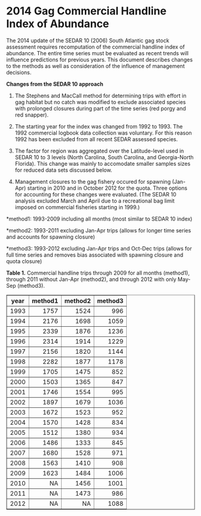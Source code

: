 2014 Gag Commercial Handline Index of Abundance
========================================================

The 2014 update of the SEDAR 10 (2006) South Atlantic gag stock assessment requires recomputation of the commercial handline index of abundance.  The entire time series must be evaluated as recent trends will influence predictions for previous years.  This document describes changes to the methods as well as consideration of the influence of management decisions. 

**Changes from the SEDAR 10 approach**

1.  The Stephens and MacCall method for determining trips with effort in gag habitat but no catch was modified to exclude associated species with prolonged closures during part of the time series (red porgy and red snapper).  


2.  The starting year for the index was changed from 1992 to 1993.  The 1992 commercial logbook data collection was voluntary.  For this reason 1992 has been excluded from all recent SEDAR assessed species.


3.  The factor for region was aggregated over the Latitude-level used in SEDAR 10 to 3 levels (North Carolina, South Carolina, and Georgia-North Florida).  This change was mainly to accomodate smaller samples sizes for reduced data sets discussed below.


4.  Management closures to the gag fishery occured for spawning (Jan-Apr) starting in 2010 and in October 2012 for the quota.  Three options for accounting for these changes were evaluated.  (The SEDAR 10 analysis excluded March and April due to a recreational bag limit imposed on commercial fisheries starting in 1999.) 

  *method1: 1993-2009 including all months (most similar to SEDAR 10 index)
  
  *method2:  1993-2011 excluding Jan-Apr trips (allows for longer time series and accounts for spawning closure)
  
  *method3:  1993-2012 excluding Jan-Apr trips and Oct-Dec trips  (allows for full time series and removes bias associated with spawning closure and quota closure)










**Table 1.** Commercial handline trips through 2009 for all months (method1), through 2011 without Jan-Apr (method2), and through 2012 with only May-Sep (method3).

<!-- html table generated in R 3.0.2 by xtable 1.7-1 package -->
<!-- Tue Feb 11 10:05:21 2014 -->
<TABLE border=1>
<TR> <TH> year </TH> <TH> method1 </TH> <TH> method2 </TH> <TH> method3 </TH>  </TR>
  <TR> <TD align="right"> 1993 </TD> <TD align="right"> 1757 </TD> <TD align="right"> 1524 </TD> <TD align="right"> 996 </TD> </TR>
  <TR> <TD align="right"> 1994 </TD> <TD align="right"> 2176 </TD> <TD align="right"> 1698 </TD> <TD align="right"> 1059 </TD> </TR>
  <TR> <TD align="right"> 1995 </TD> <TD align="right"> 2339 </TD> <TD align="right"> 1876 </TD> <TD align="right"> 1236 </TD> </TR>
  <TR> <TD align="right"> 1996 </TD> <TD align="right"> 2314 </TD> <TD align="right"> 1914 </TD> <TD align="right"> 1229 </TD> </TR>
  <TR> <TD align="right"> 1997 </TD> <TD align="right"> 2156 </TD> <TD align="right"> 1820 </TD> <TD align="right"> 1144 </TD> </TR>
  <TR> <TD align="right"> 1998 </TD> <TD align="right"> 2282 </TD> <TD align="right"> 1877 </TD> <TD align="right"> 1178 </TD> </TR>
  <TR> <TD align="right"> 1999 </TD> <TD align="right"> 1705 </TD> <TD align="right"> 1475 </TD> <TD align="right"> 852 </TD> </TR>
  <TR> <TD align="right"> 2000 </TD> <TD align="right"> 1503 </TD> <TD align="right"> 1365 </TD> <TD align="right"> 847 </TD> </TR>
  <TR> <TD align="right"> 2001 </TD> <TD align="right"> 1746 </TD> <TD align="right"> 1554 </TD> <TD align="right"> 995 </TD> </TR>
  <TR> <TD align="right"> 2002 </TD> <TD align="right"> 1897 </TD> <TD align="right"> 1679 </TD> <TD align="right"> 1036 </TD> </TR>
  <TR> <TD align="right"> 2003 </TD> <TD align="right"> 1672 </TD> <TD align="right"> 1523 </TD> <TD align="right"> 952 </TD> </TR>
  <TR> <TD align="right"> 2004 </TD> <TD align="right"> 1570 </TD> <TD align="right"> 1428 </TD> <TD align="right"> 834 </TD> </TR>
  <TR> <TD align="right"> 2005 </TD> <TD align="right"> 1512 </TD> <TD align="right"> 1380 </TD> <TD align="right"> 934 </TD> </TR>
  <TR> <TD align="right"> 2006 </TD> <TD align="right"> 1486 </TD> <TD align="right"> 1333 </TD> <TD align="right"> 845 </TD> </TR>
  <TR> <TD align="right"> 2007 </TD> <TD align="right"> 1680 </TD> <TD align="right"> 1528 </TD> <TD align="right"> 971 </TD> </TR>
  <TR> <TD align="right"> 2008 </TD> <TD align="right"> 1563 </TD> <TD align="right"> 1410 </TD> <TD align="right"> 908 </TD> </TR>
  <TR> <TD align="right"> 2009 </TD> <TD align="right"> 1623 </TD> <TD align="right"> 1484 </TD> <TD align="right"> 1006 </TD> </TR>
  <TR> <TD align="right"> 2010 </TD> <TD align="right"> NA </TD> <TD align="right"> 1456 </TD> <TD align="right"> 1001 </TD> </TR>
  <TR> <TD align="right"> 2011 </TD> <TD align="right"> NA </TD> <TD align="right"> 1473 </TD> <TD align="right"> 986 </TD> </TR>
  <TR> <TD align="right"> 2012 </TD> <TD align="right"> NA </TD> <TD align="right"> NA </TD> <TD align="right"> 1088 </TD> </TR>
   </TABLE>


